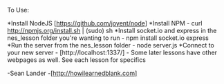To Use:

*Install NodeJS [https://github.com/joyent/node]
*Install NPM - curl http://npmjs.org/install.sh | (sudo) sh
*Install socket.io and express in the nes_lesson folder you're wanting to run - npm install socket.io express
*Run the server from the nes_lesson folder - node server.js
*Connect to your new server - [http://localhost:1337/] - Some later lessons have other webpages as well. See each lesson for specifics

-Sean Lander
-[http://howilearnedblank.com]

